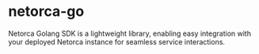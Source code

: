 # netorca-go
Netorca Golang SDK is a lightweight library, enabling easy integration with your deployed Netorca instance for seamless service interactions.
